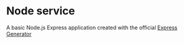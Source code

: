 # Node service
A basic Node.js Express application created with the official [Express Generator](https://expressjs.com/en/starter/generator.html)
